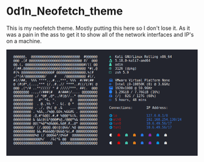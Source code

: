 # 0d1n_Neofetch_theme
This is my neofetch theme. Mostly putting this here so I don't lose it. As it was a pain in the ass to get it to show all of the network interfaces and IP's on a machine.

![alt text](https://github.com/c0d30d1n/0d1n_Neofetch_theme/blob/main/neofetch.jpg?raw=true)